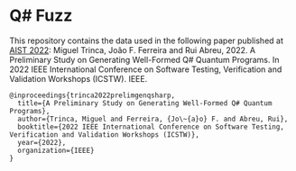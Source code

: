 # Q# Fuzz

This repository contains the data used in the following paper published at [AIST 2022](https://aistworkshop.github.io/): Miguel Trinca, João F. Ferreira and Rui Abreu, 2022. A Preliminary Study on Generating Well-Formed Q# Quantum Programs. In 2022 IEEE International Conference on Software Testing, Verification and Validation Workshops (ICSTW). IEEE.

```
@inproceedings{trinca2022prelimgenqsharp,
  title={A Preliminary Study on Generating Well-Formed Q# Quantum Programs},
  author={Trinca, Miguel and Ferreira, {Jo\~{a}o} F. and Abreu, Rui},
  booktitle={2022 IEEE International Conference on Software Testing, Verification and Validation Workshops (ICSTW)},
  year={2022},
  organization={IEEE}
}
```